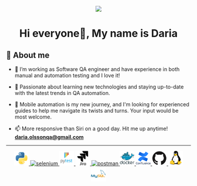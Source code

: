 <p align="center">
  <img src="https://user-images.githubusercontent.com/74038190/248884004-af212da4-8588-4d7c-8400-16e56f2746a0.gif" height="300" />
</p>
<h1 align="center">Hi everyone👋, My name is Daria</a></h1>


## 📖 About me

- 🔭 I’m working as Software QA engineer and have experience in both manual and automation testing and I love it!

- 🌱 Passionate about learning new technologies and staying up-to-date with the latest trends in QA automation.

- 🤝 Mobile automation is my new journey, and I'm looking for experienced guides to help me navigate its twists and turns. Your input would be most welcome.

- 📫 More responsive than Siri on a good day. Hit me up anytime! **daria.olssonqa@gmail.com**


<!-- LANGUAGES AND TOOLS -->
<hr>

<p align="center"> 
  <a href="https://www.python.org" target="_blank"> <img src="https://raw.githubusercontent.com/devicons/devicon/master/icons/python/python-original.svg" alt="python" width="40" height="40"/> </a> 
  <a href="https://www.selenium.dev" target="_blank"> <img src="https://raw.githubusercontent.com/detain/svg-logos/780f25886640cef088af994181646db2f6b1a3f8/svg/selenium-logo.svg" alt="selenium" width="40" height="40"/> </a> 
  <a href="https://pytest.org" target="_blank"> <img src="https://raw.githubusercontent.com/devicons/devicon/55609aa5bd817ff167afce0d965585c92040787a/icons/pytest/pytest-original-wordmark.svg" alt="pytest" width="40" height="40"/> </a> 
  <a href="https://www.atlassian.com" target="_blank"> <img src="https://raw.githubusercontent.com/devicons/devicon/55609aa5bd817ff167afce0d965585c92040787a/icons/jira/jira-plain-wordmark.svg" alt="jira" width="40" height="40"/> </a> 
  <a href="https://postman.com" target="_blank"> <img src="https://www.vectorlogo.zone/logos/getpostman/getpostman-icon.svg" alt="postman" width="40" height="40"/> </a> 
  <a href="https://www.docker.com/" target="_blank"> <img src="https://raw.githubusercontent.com/devicons/devicon/master/icons/docker/docker-original-wordmark.svg" alt="docker" width="40" height="40"/> </a>
  <a href="https://www.atlassian.com/software/confluence" target="_blank"> <img src="https://raw.githubusercontent.com/devicons/devicon/55609aa5bd817ff167afce0d965585c92040787a/icons/confluence/confluence-original-wordmark.svg" width="40" height="40"/> </a>
  <a href="https://github.com" target="_blank"> <img src="https://raw.githubusercontent.com/devicons/devicon/55609aa5bd817ff167afce0d965585c92040787a/icons/github/github-original.svg" alt="github" width="40" height="40"/> </a> 
  <a href="https://www.linux.org/" target="_blank"> <img src="https://raw.githubusercontent.com/devicons/devicon/master/icons/linux/linux-original.svg" alt="linux" width="40" height="40"/> </a>
  <a href="https://www.mysql.com/" target="_blank"> <img src="https://raw.githubusercontent.com/devicons/devicon/master/icons/mysql/mysql-original-wordmark.svg" alt="mysql" width="40" height="40"/> </a> 
</p>  
